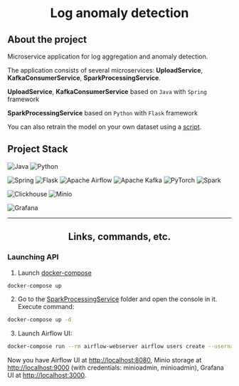 # **<p align="center">Log anomaly detection</p>**

## **About the project**

Microservice application for log aggregation and anomaly detection.

The application consists of several microservices: **UploadService**, **KafkaConsumerService**, **SparkProcessingService**.

**UploadService**, **KafkaConsumerService** based on `Java` with `Spring` framework

**SparkProcessingService** based on `Python` with `Flask` framework

You can also retrain the model on your own dataset using a [script](https://github.com/MidnightShad0w/SparkLogAnalysisMicroservice/blob/master/SparkProcessingService/src/train_script.py).

## **Project Stack**

![Java](https://img.shields.io/badge/java-%23ED8B00.svg?style=for-the-badge&logo=java&logoColor=white)
![Python](https://img.shields.io/badge/python-%23dbde4f.svg?style=for-the-badge&logo=python&logoColor=%234491c1)

![Spring](https://img.shields.io/badge/spring-%236DB33F.svg?style=for-the-badge&logo=spring&logoColor=white)
![Flask](https://img.shields.io/badge/flask-%23d9d9d9.svg?style=for-the-badge&logo=flask&logoColor=%234491c1)
![Apache Airflow](https://img.shields.io/badge/Apache%20Airflow-white.svg?style=for-the-badge&logo=apacheairflow&logoColor=%233365ff)
![Apache Kafka](https://img.shields.io/badge/Apache%20Kafka-000?style=for-the-badge&logo=apachekafka)
![PyTorch](https://img.shields.io/badge/pytorch-%23000.svg?style=for-the-badge&logo=pytorch&logoColor=%23ff8614)
![Spark](https://img.shields.io/badge/apache%20spark-%234491c1.svg?style=for-the-badge&logo=apachespark&logoColor=%23ff8614)

![Clickhouse](https://img.shields.io/badge/clickhouse-%23000.svg?style=for-the-badge&logo=clickhouse&logoColor=%23fff)
![Minio](https://img.shields.io/badge/minio-%23000.svg?style=for-the-badge&logo=minio&logoColor=%23c62425)

![Grafana](https://img.shields.io/badge/grafana-%23fff.svg?style=for-the-badge&logo=grafana&logoColor=%23ff8614)

----------

## **<p align="center">Links, commands, etc.</p>**

### **Launching API**

1. Launch [docker-compose](https://github.com/MidnightShad0w/SparkLogAnalysisMicroservice/blob/master/docker-compose.yml)
``` bash
docker-compose up
```
2. Go to the [SparkProcessingService](https://github.com/MidnightShad0w/SparkLogAnalysisMicroservice/tree/master/SparkProcessingService) folder and open the console in it. Execute command:
``` bash
docker-compose up -d
```
3. Launch Airflow UI:
``` bash
docker-compose run --rm airflow-webserver airflow users create --username admin --password admin --firstname Admin --lastname User --role Admin --email <your_email>
```

Now you have Airflow UI at [http://localhost:8080](http://localhost:8080), Minio storage at [http://localhost:9000](http://localhost:9000) (with credentials: minioadmin, minioadmin), Grafana UI at [http://localhost:3000](http://localhost:3000).
